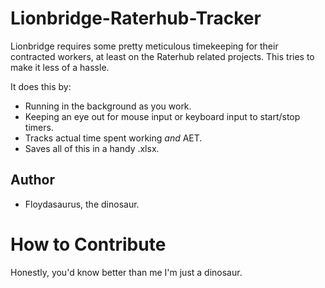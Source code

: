 # Lionbridge-Raterhub-Tracker

Lionbridge requires some pretty meticulous timekeeping for their contracted workers, at least on the Raterhub related projects. This tries to make it less of a hassle.

It does this by:

* Running in the background as you work.
* Keeping an eye out for mouse input or keyboard input to start/stop timers.
* Tracks actual time spent working *and* AET.
* Saves all of this in a handy .xlsx.

## Author

- Floydasaurus, the dinosaur.

# How to Contribute

Honestly, you'd know better than me I'm just a dinosaur.
